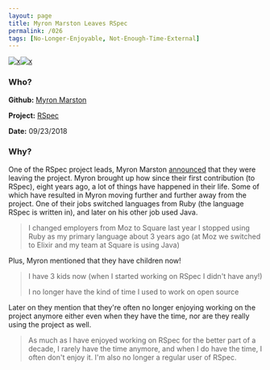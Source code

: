 ```yaml
---
layout: page
title: Myron Marston Leaves RSpec
permalink: /026
tags: [No-Longer-Enjoyable, Not-Enough-Time-External]
---
```


[![x](https://img.shields.io/badge/-Not%20Enough%20Time-orange)](/#NETE)[![x](https://img.shields.io/badge/-No%20Longer%20Enjoyable-ff033e)](/#NLE)

### Who?

**Github:** [Myron Marston](https://github.com/myronmarston)

**Project:** [RSpec](https://rspec.info/)

**Date:** 09/23/2018

### Why?

One of the RSpec project leads, Myron Marston [announced](https://rspec.info/blog/2018/09/jon-rowe-and-sam-phippen-are-rspecs-new-leads/) that they were leaving the project. Myron brought up how since their first contribution (to RSpec), eight years ago, a lot of things have happened in their life. Some of which have resulted in Myron moving further and further away from the project. One of their jobs switched languages from Ruby (the language RSpec is written in), and later on his other job used Java.

> I changed employers from Moz to Square last year
> I stopped using Ruby as my primary language about 3 years ago (at Moz we switched to Elixir and my team at Square is using Java)

Plus, Myron mentioned that they have children now! 

> I have 3 kids now (when I started working on RSpec I didn't have any!)
>
> I no longer have the kind of time I used to work on open source

Later on they mention that they're often no longer enjoying working on the project anymore either even when they have the time, nor are they really using the project as well.

> As much as I have enjoyed working on RSpec for the better part of a decade, I rarely have the time anymore, and when I do have the time, I often don't enjoy it. I'm also no longer a regular user of RSpec.

